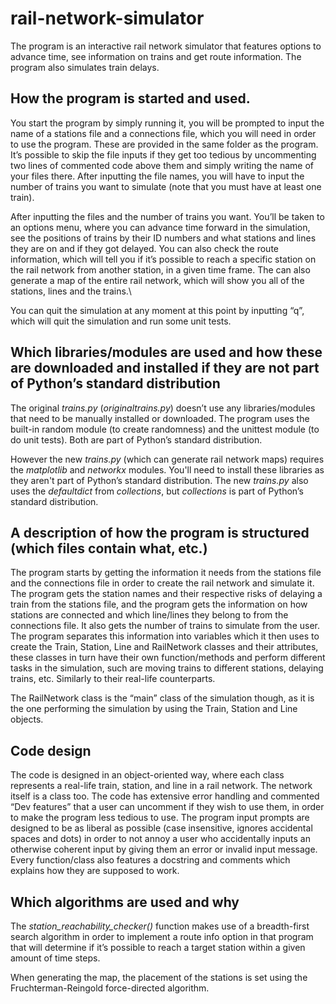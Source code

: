 # rail-network-simulator #

The program is an interactive rail network simulator that features options to advance time, see 
information on trains and get route information. The program also simulates train delays.

## How the program is started and used. ##
You start the program by simply running it, you will be prompted to input the name of a 
stations file and a connections file, which you will need in order to use the program. These are 
provided in the same folder as the program. It’s possible to skip the file inputs if they get too 
tedious by uncommenting two lines of commented code above them and simply writing the 
name of your files there. After inputting the file names, you will 
have to input the number of trains you want to simulate (note that you must have at least one 
train).

After inputting the files and the number of trains you want. You’ll be taken to an 
options menu, where you can advance time forward in the simulation, see the positions of 
trains by their ID numbers and what stations and lines they are on and if they got delayed. 
You can also check the route information, which will tell you if it’s possible to reach a 
specific station on the rail network from another station, in a given time frame. The can
also generate a map of the entire rail network, which will show you all of the stations, lines
and the trains.\

You can quit the simulation at any moment at this point by inputting “q”, which will quit the simulation 
and run some unit tests.

## Which libraries/modules are used and how these are downloaded and installed if they are not part of Python’s standard distribution ##

The original *trains.py* (*originaltrains.py*) doesn’t use any libraries/modules that need to be manually installed or 
downloaded. The program uses the built-in random module (to create randomness) and the 
unittest module (to do unit tests). Both are part of Python’s standard distribution.

However the new *trains.py* (which can generate rail network maps) requires the *matplotlib* and *networkx* modules. 
You'll need to install these libraries as they aren't part of Python’s standard distribution.
The new *trains.py* also uses the *defaultdict* from *collections*, but *collections* is part of Python’s standard distribution.

## A description of how the program is structured (which files contain what, etc.) ##

The program starts by getting the information it needs from the stations file and the 
connections file in order to create the rail network and simulate it. 
The program gets the station names and their respective risks of delaying a 
train from the stations file, and the program gets the information on how stations are 
connected and which line/lines they belong to from the connections file. It also gets the 
number of trains to simulate from the user. The program separates this information into 
variables which it then uses to create the Train, Station, Line and RailNetwork classes and 
their attributes, these classes in turn have their own function/methods and perform different 
tasks in the simulation, such are moving trains to different stations, delaying trains, etc. 
Similarly to their real-life counterparts.

The RailNetwork class is the “main” class of the 
simulation though, as it is the one performing the simulation by using the Train, Station and 
Line objects.

## Code design ##
The code is designed in an object-oriented way, where each class represents a real-life train, 
station, and line in a rail network. The network itself is a class too. The code has extensive 
error handling and commented “Dev features” that a user can uncomment if they wish to use 
them, in order to make the program less tedious to use. The program input prompts are 
designed to be as liberal as possible (case insensitive, ignores accidental spaces and dots) in 
order to not annoy a user who accidentally inputs an otherwise coherent input by giving them 
an error or invalid input message. Every function/class also features a docstring and 
comments which explains how they are supposed to work.

## Which algorithms are used and why ##
The *station_reachability_checker()* function makes use of a breadth-first search algorithm in 
order to implement a route info option in that program that will determine if 
it’s possible to reach a target station within a given amount of time steps.

When generating the map, the placement of the stations is set using the Fruchterman-Reingold force-directed algorithm.
